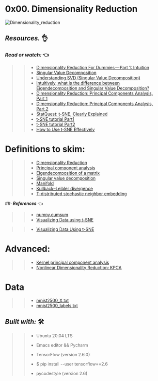 # 0x00. Dimensionality Reduction


![Dimensionality_reduction](https://user-images.githubusercontent.com/85587286/201239825-1fc0565a-c419-4a58-ba50-76693f0f636f.jpeg)


## **_Resources._** 👌 

 

### **_Read or watch:_**  👈


>> * [Dimensionality Reduction For Dummies — Part 1: Intuition](https://intranet.hbtn.io/rltoken/B9kKbyA71k0cn2CFMTpIfQ)
>> * [Singular Value Decomposition](https://intranet.hbtn.io/rltoken/Qg_s08ni0zOWkqvvRM8ZwQ)
>> * [Understanding SVD (Singular Value Decomposition)](https://intranet.hbtn.io/rltoken/7EODTG3FZ6fQrmZrqkdn5A)
>> * [Intuitively, what is the difference between Eigendecomposition and Singular Value Decomposition?](https://intranet.hbtn.io/rltoken/WyHO8ZBDqbKmzUoD0Ukf7Q) 
>> * [Dimensionality Reduction: Principal Components Analysis, Part 1](https://intranet.hbtn.io/rltoken/euVIN9M2jJ-PHyOEBnI1lA)
>> * [Dimensionality Reduction: Principal Components Analysis, Part 2](https://intranet.hbtn.io/rltoken/co3YVWGBIdcto2q3HPu51A)
>> * [StatQuest: t-SNE, Clearly Explained](https://intranet.hbtn.io/rltoken/XGKIL0TBES-GY6gO6VoSmg)
>> * [t-SNE tutorial Part1](https://intranet.hbtn.io/rltoken/IaO5r9ba0T_flqHcQv83fA)
>> * [t-SNE tutorial Part2](https://intranet.hbtn.io/rltoken/hariVnyW46RIjyXj6DefGA)
>> * [How to Use t-SNE Effectively](https://intranet.hbtn.io/rltoken/ZGyuMFuDwY6SzE-pM3ZrTw)

# Definitions to skim:
>> * [Dimensionality Reduction](https://intranet.hbtn.io/rltoken/3__-0sq0ymVc6rUhSUF46Q)
>> * [Principal component analysis](https://intranet.hbtn.io/rltoken/-Q1NQBRaQiPLZAlpnXDQoQ)
>> * [Eigendecomposition of a matrix](https://intranet.hbtn.io/rltoken/ZicQZ9TndU2Khb4QLnU9Rg)
>> * [Singular value decomposition](https://intranet.hbtn.io/rltoken/pW3EQwurOaQp4f9SIFXs0w)
>> * [Manifold](https://intranet.hbtn.io/rltoken/W_DWK5vN6rSRqN6jaVe7Ag)
>> * [Kullback–Leibler divergence](https://intranet.hbtn.io/rltoken/EAzyLBFVORoaaWgWc8K9yQ)
>> * [T-distributed stochastic neighbor embedding](https://intranet.hbtn.io/rltoken/EnCpSMJZOJ2E7IMdOof0Jg)

##· **_References_**  👈

>> * [numpy.cumsum](https://intranet.hbtn.io/rltoken/TUz_LerlFe9fPhMuHxJXLg)
>> * [Visualizing Data using t-SNE](https://intranet.hbtn.io/rltoken/2l3jXLWneQVGdNfoXsWMQQ)

>> * [Visualizing Data Using t-SNE](https://intranet.hbtn.io/rltoken/mgNNPvYr_iahfCU8hEZsHQ)

# Advanced:

>> * [Kernel principal component analysis](https://intranet.hbtn.io/rltoken/61bPYClgo7vCg7FHEzSVdQ)
>> * [Nonlinear Dimensionality Reduction: KPCA](https://intranet.hbtn.io/rltoken/34dL3ML5vCExK-iUR9_0Rg)

# Data
>> * [mnist2500_X.txt](https://intranet-projects-files.s3.amazonaws.com/holbertonschool-ml/mnist2500_X.txt)
>> * [mnist2500_labels.txt](https://holbertonintranet.s3.amazonaws.com/uploads/text/2019/10/72a86270e2a1c2cbc14b.txt?X-Amz-Algorithm=AWS4-HMAC-SHA256&X-Amz-Credential=AKIARDDGGGOU5BHMTQX4%2F20221111%2Fus-east-1%2Fs3%2Faws4_request&X-Amz-Date=20221111T010545Z&X-Amz-Expires=345600&X-Amz-SignedHeaders=host&X-Amz-Signature=f37d1f57fd5f8183fc666af291f2c99287280a14f00a49ee26195454460f65d1)


## **_Built with:_** 🛠️

>> * Ubuntu 20.04 LTS
>> 
>> * Emacs editor && Pycharm
>> 
>> * TensorFlow (version 2.6.0) 
>> 
>> * $ pip install --user tensorflow==2.6
>> 
>> * pycodestyle (version 2.6)
